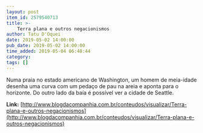 ```yaml
---
layout: post
item_id: 2579540713
title: >-
    Terra plana e outros negacionismos
author: Tatu D'Oquei
date: 2019-05-02 14:00:00
pub_date: 2019-05-02 14:00:00
time_added: 2019-05-04 06:48:44
category: 
tags: []
---
```


Numa praia no estado americano de Washington, um homem de meia-idade desenha uma curva com um pedaço de pau na areia e aponta para o horizonte. Do outro lado da baía é possível ver a cidade de Seattle.

**Link:** [http://www.blogdacompanhia.com.br/conteudos/visualizar/Terra-plana-e-outros-negacionismos](http://www.blogdacompanhia.com.br/conteudos/visualizar/Terra-plana-e-outros-negacionismos)

